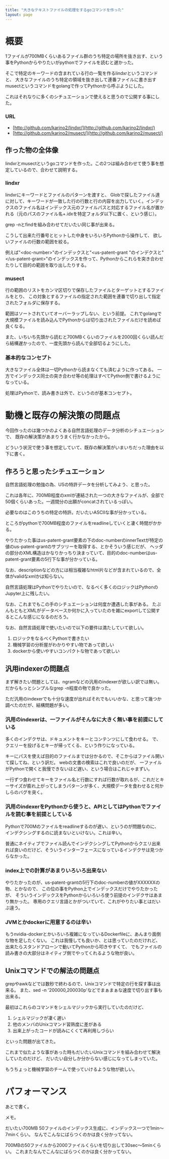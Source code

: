 ```yaml
---
title: "大きなテキストファイルの処理をするgoコマンドを作った"
layout: page	
---
```


# 概要

1ファイルが700MBくらいあるファイル群のうち特定の場所を抜き出す、という事をPythonからやりたいがpythonでファイルを読むと遅かった。

そこで特定のキーワードの含まれている行の一覧を作るlindxrというコマンドと、
大きなファイルのうち特定の領域を抜き出して連番ファイルに書き出すmusectというコマンドをgolangで作ってPythonから呼ぶようにした。

これはそれなりに多くのシチュエーションで使えると思うので公開する事にした。

### URL

- [http://github.com/karino2/lindxr/](http://github.com/karino2/lindxr/)
- [http://github.com/karino2/musect/](http://github.com/karino2/musect/)

## 作った物の全体像

lindxrとmusectというgoコマンドを作った。この2つは組み合わせて使う事を想定しているので、合わせて説明する。

### lindxr

lindxrにキーワードとファイルのパターンを渡すと、
Globで探したファイル達に対して、キーワードが一致した行の行数と行の内容を出力していく。インデックスのファイル名はインデックス元のファイルパスと対応するファイル名が置かれる（元のパスのファイル名+.idxを特定フォルダ以下に置く、という感じ）。

grep -nとfindを組み合わせてだいたい同じ事が出来る。

こうして出来た行番号とヒットした中身をいろいろPythonから操作して、
欲しいファイルの行数の範囲を絞る。

例えば"&lt;doc-number&gt;"のインデックスと"&lt;us-patent-grant "のインデクスと"&lt;/us-patent-grant&gt;"のインデックスを作って、Pythonからこれらを突き合わせたりして目的の範囲を取り出したりする。

### musect

行の範囲のリストをカンマ区切りで保存したファイルとターゲットとするファイルをとり、
この対象とするファイルの指定された範囲を連番で切り出して指定されたフォルダに保存する。

範囲はソートされていてオーバーラップしない、という前提。
これでgolangで大規模ファイルを読み込んでPythonからは切り出されたファイルだけを読めば良くなる。

また、いちいち先頭から読むと700MBくらいのファイルを2000回くらい読んだら結構遅かったので、一度先頭から読んで全部切るようにした。

### 基本的なコンセプト

大きなファイル全体は一切Pythonから読まなくても済むように作ってある。
一方でインデックス同士の突き合わせ等の処理はすべてPython側で書けるようになっている。

処理はPythonで、読み書きは外で、というのが基本コンセプト。

# 動機と既存の解決策の問題点

今回作ったのは幾つかのよくある自然言語処理のデータ分析のシチュエーションで、
既存の解決策があまりうまく行かなかったから。

どういう状況で使う事を想定していて、既存の解決策がいまいちだった理由を以下に書く。


## 作ろうと思ったシチュエーション

自然言語処理の勉強の為、USの特許データを分析してみよう、と思った。

これは各年に、700MB程度のxmlが連結された一つの大きなファイルが、全部で50個くらいあった。一週間分の出願がconcatされているっぽい。

必要なのはこのうちの特定の特許。だいたいASCIIな事が分かっている。

ところがpythonで700MB程度のファイルをreadlineしていくと凄く時間がかかる。

やりたかった事はus-patent-grant要素の下のdoc-numberのinnerTextが特定の値のus-patent-grantのサブツリーを取得する、とかそういう感じだが、
ヘッダの部分のXML構造はかなりかっちり決まっていて、目的のdoc-numberはus-patent-grant要素の5行下な事が分かっている。

なお、descriptionなどの方には相当複雑なhtml片などが含まれているので、全体がvalidなxmlかは知らない。

自然言語処理はPythonでやりたいので、なるべく多くのロジックはPythonのJupyter上に残したい。

なお、これまでもこの手のシチュエーションは何度か遭遇した事がある。
たぶんもともとXMLがデータベースか何かに入っていたのを雑にexportして公開するとこんな感じになるのだろう。


なお、自然言語処理で使いたいので以下の要件は満たしていて欲しい。

1. ロジックをなるべくPythonで書きたい
2. 機械学習の分析屋がわかりやすい物であって欲しい
3. dockerから使いやすいコンパクトな物であって欲しい

## 汎用indexerの問題点

まず解きたい問題としては、ngramなどの汎用のindexerが欲しい訳では無い。
だからもっとシンプルなgrep -n程度の物で良かった。

ただ汎用のindexerでも十分な速度が出ればそれでもいいかな、と思って幾つか調べたのだが、結構問題が多い。

### 汎用のindexerは、一ファイルがそんなに大きく無い事を前提にしている

多くのインデクサは、ドキュメントをキーとコンテンツにして食わせる。
で、クエリーを投げるとキーが帰ってくる、という作りになっている。

キーにパスを使えば目的のファイルまでは分かるので、そこからはファイル開いて探してね、という訳だ。
webの文書の検索はこれで良いのだが、
一ファイルがPythonで開くと我慢できないほど遅い、という場合はこれじゃまずい。

一行ずつ食わせてキーをファイル名と行数にすれば行数が取れるが、これだとキーサイズが膨れ上がってしまうパターンが多く、大規模データを食わせると何かしらのバグを突く。

### 汎用のindexerをPythonから使うと、APIとしてはPythonでファイルを読む事を前提としている

Pythonで700Mのファイルをreadlineするのが遅い、というのが問題なのに、
インデクシングするのに読まないといけない。これは辛い。

普通にネイティブでファイル読んでインデクシングしてPythonからクエリ出来れば良いのだけど、そういうインターフェースになっているインデクサは見つからなかった。

### index上での計算があまりいろいろ出来ない

やりたかったのが、us-patent-grantの5行下のdoc-numberの値がXXXXXXの物、とかなので、
この位の事をPython上でインデックスだけでやりたかったが、
そういうインデックスをPythonからいろいろ使う前提のインデクサはあまり無かった。
専用のクエリ言語とかがついていて、これがやりたい事とはだいぶ違う。

### JVMとかdockerに用意するのは辛い

もうnvidia-dockerとかいろいろ複雑になっているDockerfileに、あんまり面倒な物を足したくない。
これは我慢しても良いか、とは思っていたのだけれど、
出来たらスタンドアローンで動いてPythonから叩きやすくて、
でもファイルの読み書きの大部分はネイティブ側でやってくれるような物が良い。

## Unixコマンドでの解法の問題点

grepやawkなどでは数秒で終わるので、Unixコマンドで特定の行を探す事は出来る。
また、sed -n '200000,200030p'などでまぁまぁな速度で切り出す事も出来る。

最初はこれらのコマンドをシェルマジックから実行していたのだけど、

1. シェルマジックが凄く遅い
2. 他のメンバのUnixコマンド習熟度に差がある
3. 出来上がったコードが読みにくくて再利用しづらい

といった問題が出てきた。

これまで似たような事があった時もだいたいUnixコマンドを組み合わせて解決していたのだけど、
だいたい自分しか分からない感じになってしまっていた。

もうちょっと機械学習のチームで使っていけるような物が欲しい。

# パフォーマンス

あとで書く。


メモ。

だいたい700MB 50ファイルのインデックス生成に、インデックス一つで1min〜7minくらい。
なんでこんなにばらつくのかは良く分かってない。

700MBの50ファイルから2000ファイルくらいを切り出して30sec〜5minくらい。
これまたなんでこんなにばらつくのかは良く分かってない。

